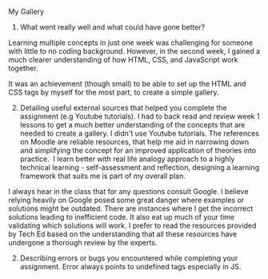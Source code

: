My Gallery

1. What went really well and what could have gone better?

Learning multiple concepts in just one week was challenging for someone with little to no coding background. However, in the second week, I gained a much clearer understanding of how HTML, CSS, and JavaScript work together.

It was an achievement (though small) to be able to set up the HTML and CSS tags by myself for the most part, to create a simple gallery.

2. Detailing useful external sources that helped you complete the assignment (e.g Youtube tutorials). I had to back read and review week 1 lessons to get a much better understanding of the concepts that are needed to create a gallery. I didn't use Youtube tutorials. The references on Moodle are reliable resources, that help me aid in narrowing down and simplifying the concept for an improved application of theories into practice.  I learn better with real life analogy approach to a highly technical learning - self-assessment and reflection, designing a learning framework that suits me is part of my overall plan.

I always hear in the class that for any questions consult Google. I believe relying heavily on Google posed some great danger where examples or solutions might be outdated. There are instances where I get the incorrect solutions leading to inefficient code. It also eat up much of your time validating which solutions will work. I prefer to read the resources provided by Tech Ed based on the understanding that all these resources have undergone a thorough review by the experts.

2. Describing errors or bugs you encountered while completing your assignment. Error always points to undefined tags especially in JS.
